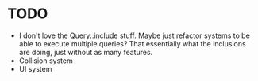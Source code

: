 # TODO 
- I don't love the Query::include stuff. Maybe just refactor systems to be able to execute multiple queries? That essentially what the inclusions are doing, just without as many features.
- Collision system
- UI system